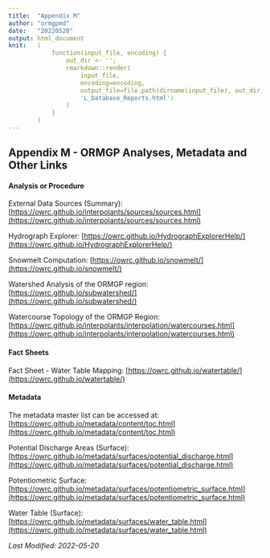 ```yaml
---
title:  "Appendix M"
author: "ormgpmd"
date:   "20220520"
output: html_document
knit:   (
            function(input_file, encoding) {
                out_dir <- '';
                rmarkdown::render(
                    input_file,
                    encoding=encoding,
                    output_file=file.path(dirname(input_file), out_dir,
                    'L_Database_Reports.html')
                )
            }
        )
---
```


## Appendix M - ORMGP Analyses, Metadata and Other Links


#### Analysis or Procedure

External Data Sources (Summary): [https://owrc.github.io/interpolants/sources/sources.html](https://owrc.github.io/interpolants/sources/sources.html)

Hydrograph Explorer: [https://owrc.github.io/HydrographExplorerHelp/](https://owrc.github.io/HydrographExplorerHelp/)

Snowmelt Computation: [https://owrc.github.io/snowmelt/](https://owrc.github.io/snowmelt/)

Watershed Analysis of the ORMGP region: [https://owrc.github.io/subwatershed/](https://owrc.github.io/subwatershed/)

Watercourse Topology of the ORMGP Region: [https://owrc.github.io/interpolants/interpolation/watercourses.html](https://owrc.github.io/interpolants/interpolation/watercourses.html)

#### Fact Sheets

Fact Sheet - Water Table Mapping: [https://owrc.github.io/watertable/](https://owrc.github.io/watertable/)

#### Metadata

The metadata master list can be accessed at: [https://owrc.github.io/metadata/content/toc.html](https://owrc.github.io/metadata/content/toc.html)

Potential Discharge Areas (Surface): [https://owrc.github.io/metadata/surfaces/potential_discharge.html](https://owrc.github.io/metadata/surfaces/potential_discharge.html)

Potentiometric Surface: [https://owrc.github.io/metadata/surfaces/potentiometric_surface.html](https://owrc.github.io/metadata/surfaces/potentiometric_surface.html)

Water Table (Surface): [https://owrc.github.io/metadata/surfaces/water_table.html](https://owrc.github.io/metadata/surfaces/water_table.html)

*Last Modified: 2022-05-20*
